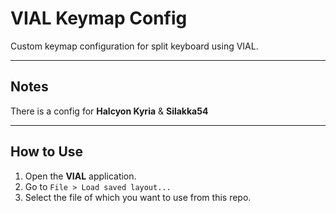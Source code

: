 # VIAL Keymap Config

Custom keymap configuration for split keyboard using VIAL.  

---

## Notes
There is a config for **Halcyon Kyria** & **Silakka54**

---

## How to Use

1. Open the **VIAL** application.
2. Go to `File > Load saved layout...`
3. Select the file of which you want to use from this repo.

